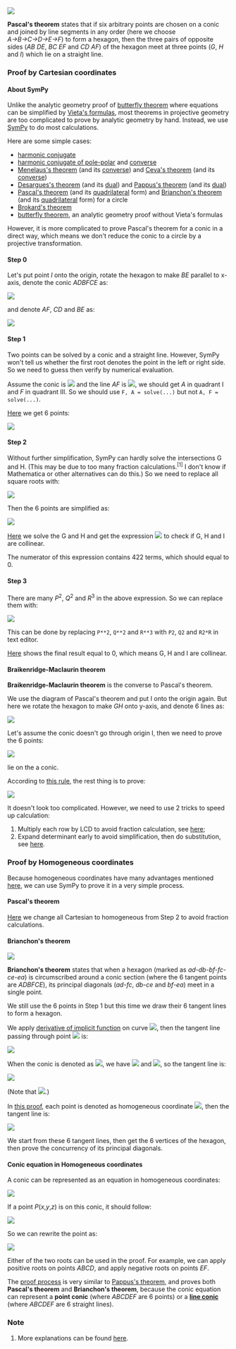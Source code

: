 <img src="diagrams/pascal.png">

**Pascal's theorem** states that if six arbitrary points are chosen on a conic and joined by line segments in any order (here we choose *A→B→C→D→E→F*) to form a hexagon, then the three pairs of opposite sides (*AB DE*, *BC EF* and *CD AF*) of the hexagon meet at three points (*G*, *H* and *I*) which lie on a straight line.

### Proof by Cartesian coordinates

#### About SymPy

Unlike the analytic geometry proof of [butterfly theorem](butterfly.md) where equations can be simplified by [Vieta's formulas](https://en.wikipedia.org/wiki/Vieta%27s_formulas), most theorems in projective geometry are too complicated to prove by analytic geometry by hand. Instead, we use [SymPy](https://en.wikipedia.org/wiki/SymPy) to do most calculations.

Here are some simple cases:

- [harmonic conjugate](projective/harmonic-c.py)
- [harmonic conjugate of pole-polar](projective/pole-polar-c1.py) and [converse](projective/pole-polar-c2.py)
- [Menelaus's theorem](projective/menelaus-c1.py) (and its [converse](projective/menelaus-c2.py)) and [Ceva's theorem](projective/ceva-c1.py) (and its [converse](projective/ceva-c2.py))
- [Desargues's theorem](projective/desargues-c1.py) (and its [dual](projective/desargues-c2.py)) and [Pappus's theorem](projective/pappus-c1.py) (and its [dual](projective/pappus-c2.py))
- [Pascal's theorem](projective/pascal-circle-c.py) (and its [quadrilateral](projective/pascal-quadrilateral-c.py) form) and [Brianchon's theorem](projective/brianchon-circle-c.py) (and its [quadrilateral](projective/brianchon-quadrilateral-c.py) form) for a circle
- [Brokard's theorem](projective/brokard-c.py)
- [butterfly theorem](projective/butterfly-c.py), an analytic geometry proof without Vieta's formulas

However, it is more complicated to prove Pascal's theorem for a conic in a direct way, which means we don't reduce the conic to a circle by a projective transformation.

#### Step 0

Let's put point *I* onto the origin, rotate the hexagon to make *BE* parallel to x-axis, denote the conic *ADBFCE* as:

<img src="https://latex.codecogs.com/gif.latex?ax^2+2bxy+cy^2+2dx+2ey+f=0">

and denote *AF*, *CD* and *BE* as:

<img src="https://latex.codecogs.com/gif.latex?\begin{cases}AF:y=gx\\CD:y=hx\\BE:y=k\end{cases}">

#### Step 1

Two points can be solved by a conic and a straight line. However, SymPy won't tell us whether the first root denotes the point in the left or right side. So we need to guess then verify by numerical evaluation.

Assume the conic is <img src="https://latex.codecogs.com/gif.latex?x^2+y^2-1=0"> and the line *AF* is <img src="https://latex.codecogs.com/gif.latex?y=x">, we should get *A* in quadrant I and *F* in quadrant III. So we should use `F, A = solve(...)` but not `A, F = solve(...)`.

[Here](projective/pascal-c1.py) we get 6 points:

<img src="https://latex.codecogs.com/gif.latex?\begin{cases}x_\text{A}=-(d+eg-\sqrt{-af-2bfg-cfg^2+d^2+2deg+e^2g^2})/(a+2bg+cg^2)\\x_\text{B}=-(bk+d+\sqrt{-ack^2-2aek-af+b^2k^2+2bdk+d^2})/a\\x_\text{C}=-(d+eh-\sqrt{-af-2bfh-cfh^2+d^2+2deh+e^2h^2})/(a+2bh+ch^2)\\x_\text{D}=-(d+eh+\sqrt{-af-2bfh-cfh^2+d^2+2deh+e^2h^2})/(a+2bh+ch^2)\\x_\text{E}=-(bk+d-\sqrt{-ack^2-2aek-af+b^2k^2+2bdk+d^2})/a\\x_\text{F}=-(d+eg+\sqrt{-af-2bfg-cfg^2+d^2+2deg+e^2g^2})/(a+2bg+cg^2)\end{cases}">

#### Step 2

Without further simplification, SymPy can hardly solve the intersections G and H. (This may be due to too many fraction calculations.<sup>[1]</sup> I don't know if Mathematica or other alternatives can do this.) So we need to replace all square roots with:

<img src="https://latex.codecogs.com/gif.latex?\begin{cases}P=\sqrt{-af-2bfg-cfg^2+d^2+2deg+e^2g^2}\\Q=\sqrt{-af-2bfh-cfh^2+d^2+2deh+e^2h^2}\\R=\sqrt{-ack^2-2aek-af+b^2k^2+2bdk+d^2}\end{cases}">

Then the 6 points are simplified as:

<img src="https://latex.codecogs.com/gif.latex?\begin{cases}x_\text{A}=-(d+eg-P)/(a+2bg+cg^2)\\x_\text{B}=-(bk+d+R)/a\\x_\text{C}=-(d+eh-Q)/(a+2bh+ch^2)\\x_\text{D}=-(d+eh+Q)/(a+2bh+ch^2)\\x_\text{E}=-(bk+d-R)/a\\x_\text{F}=-(d+eg+P)/(a+2bg+cg^2)\end{cases}">

[Here](projective/pascal-c2.py) we solve the G and H and get the expression <img src="https://latex.codecogs.com/gif.latex?x_\text{G}y_\text{H}-x_\text{H}y_\text{G}"> to check if G, H and I are collinear.

The numerator of this expression contains 422 terms, which should equal to 0.

#### Step 3

There are many *P*<sup>2</sup>, *Q*<sup>2</sup> and *R*<sup>3</sup> in the above expression. So we can replace them with:

<img src="https://latex.codecogs.com/gif.latex?\begin{cases}P^2=-af-2bfg-cfg^2+d^2+2deg+e^2g^2\\Q^2=-af-2bfh-cfh^2+d^2+2deh+e^2h^2\\R^2=-ack^2-2aek-af+b^2k^2+2bdk+d^2\end{cases}">

This can be done by replacing `P**2`, `Q**2` and `R**3` with `P2`, `Q2` and `R2*R` in text editor.

[Here](projective/pascal-c3.py) shows the final result equal to 0, which means G, H and I are collinear.

#### Braikenridge-Maclaurin theorem

**Braikenridge-Maclaurin theorem** is the converse to Pascal's theorem.

We use the diagram of Pascal's theorem and put I onto the origin again. But here we rotate the hexagon to make *GH* onto y-axis, and denote 6 lines as:

<img src="https://latex.codecogs.com/gif.latex?\begin{cases}AB:y=jx+g\\DE:y=kx+g\\BC:y=mx+h\\EF:y=nx+h\\AF:y=px\\CD:y=qx\end{cases}">

Let's assume the conic doesn't go through origin I, then we need to prove the 6 points:

<img src="https://latex.codecogs.com/gif.latex?\begin{cases}A:\left(\frac{g}{-j+p},\frac{gp}{-j+p}\right)\\B:\left( \frac{-g+h}{j-m},\frac{-gm+hj}{j-m}\right)\\C:\left(\frac{h}{-m+q},\frac{hq}{-m+q}\right)\\D:\left(\frac{g}{-k+q},\frac{gq}{-k+q}\right)\\E:\left(\frac{-g+h}{k-n},\frac{-gn+hk}{k-n}\right)\\F:\left(\frac{h}{-n+p},\frac{hp}{-n+p}\right)\end{cases}">

lie on the a conic.

According to [this rule](https://en.wikipedia.org/wiki/Five_points_determine_a_conic#Construction), the rest thing is to prove:

<img src="https://latex.codecogs.com/gif.latex?\det\left[\begin{matrix}\frac{g^2}{\left(-j+p\right)^2}&\frac{g^2p}{\left(-j+p\right)^2}&\frac{g^2p^2}{\left(-j+p\right)^2}&\frac{g}{-j+p}&\frac{gp}{-j+p}&1\\\frac{\left(-g+h\right)^2}{\left(j-m\right)^2}&\frac{\left(-g+h\right)\left(-gm+hj\right)}{\left(j-m\right)^2}&\frac{\left(-gm+hj\right)^2}{\left(j-m\right)^2}&\frac{-g+h}{j-m}&\frac{-gm+hj}{j-m}&1\\\frac{h^2}{\left(-m+q\right)^2}&\frac{h^2q}{\left(-m+q\right)^2}&\frac{h^2q^2}{\left(-m+q\right)^2}&\frac{h}{-m+q}&\frac{hq}{-m+q}&1\\\frac{g^2}{\left(-k+q\right)^2}&\frac{g^2q}{\left(-k+q\right)^2}&\frac{g^2q^2}{\left(-k+q\right)^2}&\frac{g}{-k+q}&\frac{gq}{-k+q}&1\\\frac{\left(-g+h\right)^2}{\left(k-n\right)^2}&\frac{\left(-g+h\right)\left(-gn+hk\right)}{\left(k-n\right)^2}&\frac{\left(-gn+hk\right)^2}{\left(k-n\right)^2}&\frac{-g+h}{k-n}&\frac{-gn+hk}{k-n}&1\\\frac{h^2}{\left(-n+p\right)^2}&\frac{h^2p}{\left(-n+p\right)^2}&\frac{h^2p^2}{\left(-n+p\right)^2}&\frac{h}{-n+p}&\frac{hp}{-n+p}&1\end{matrix}\right]=0">

It doesn't look too complicated. However, we need to use 2 tricks to speed up calculation:

1. Multiply each row by LCD to avoid fraction calculation, see [here](https://math.stackexchange.com/a/4236022/919440);
2. Expand determinant early to avoid simplification, then do substitution, see [here](https://stackoverflow.com/a/37056325/4260959).

### Proof by Homogeneous coordinates

Because homogeneous coordinates have many advantages mentioned [here](desargues.md#proof-by-homogeneous-coordinates), we can use SymPy to prove it in a very simple process.

#### Pascal's theorem

[Here](projective/pascal-h.py) we change all Cartesian to homogeneous from Step 2 to avoid fraction calculations.

#### Brianchon's theorem

<img src="diagrams/brianchon.png">

**Brianchon's theorem** states that when a hexagon (marked as *ad-db-bf-fc-ce-ea*) is circumscribed around a conic section (where the 6 tangent points are *ADBFCE*), its principal diagonals (*ad-fc*, *db-ce* and *bf-ea*) meet in a single point.

We still use the 6 points in Step 1 but this time we draw their 6 tangent lines to form a hexagon.

We apply [derivative of implicit function](https://en.wikipedia.org/wiki/Implicit_function#Implicit_differentiation) on curve <img src="https://latex.codecogs.com/gif.latex?F(x,y)=0">, then the tangent line passing through point <img src="https://latex.codecogs.com/gif.latex?(x_0,y_0)"> is:

<img src="https://latex.codecogs.com/gif.latex?F_x(x_0,y_0)(x-x_0)+F_y(y_0,y_0)(y-y_0)=0">

When the conic is denoted as <img src="https://latex.codecogs.com/gif.latex?F(x,y)=ax^2+2bxy+cy^2+2dx+2ey+f=0">, we have <img src="https://latex.codecogs.com/gif.latex?F_x=2ax+2by+2d"> and <img src="https://latex.codecogs.com/gif.latex?F_y=2bx+2cy+2e">, so the tangent line is:

<img src="https://latex.codecogs.com/gif.latex?(ax_0+by_0+d)x+(bx_0+cy_0+e)y+(dx_0+ey_0+f)=0">

(Note that <img src="https://latex.codecogs.com/gif.latex?ax_0^2+2bx_0y_0+cy_0^2+2dx_0+2ey_0+f=0">.)

In [this proof](projective/brianchon-h.py), each point is denoted as homogeneous coordinate <img src="https://latex.codecogs.com/gif.latex?(x_0,y_0,z_0)">, then the tangent line is:

<img src="https://latex.codecogs.com/gif.latex?[ax_0+by_0+dz_0,bx_0+cy_0+ez_0,dx_0+ey_0+fz_0]">

We start from these 6 tangent lines, then get the 6 vertices of the hexagon, then prove the concurrency of its principal diagonals.

#### Conic equation in Homogeneous coordinates

A conic can be represented as an equation in homogeneous coordinates:

<img src="https://latex.codecogs.com/gif.latex?ax^2+2bxy+cy^2+2dxz+2eyz+fz^2=0">

If a point *P*(*x*,*y*,*z*) is on this conic, it should follow:

<img src="https://latex.codecogs.com/gif.latex?z=\frac{-dx-ey\pm\sqrt{-afx^2-2bfxy-cfy^2+d^2x^2+2dexy+e^2y^2}}{f}">

So we can rewrite the point as:

<img src="https://latex.codecogs.com/gif.latex?P(fx,fy,-dx-ey\pm\sqrt{-afx^2-2bfxy-cfy^2+d^2x^2+2dexy+e^2y^2})">

Either of the two roots can be used in the proof. For example, we can apply positive roots on points *ABCD*, and apply negative roots on points *EF*.

The [proof process](projective/pascal-brianchon-h.py) is very similar to [Pappus's theorem](desargues.md#proof-of-pappuss-theorem), and proves both **Pascal's theorem** and **Brianchon's theorem**, because the conic equation can represent a **point conic** (where *ABCDEF* are 6 points) or a **[line conic](https://en.wikipedia.org/wiki/Conic_section#Line_conics)** (where *ABCDEF* are 6 straight lines).

### Note

1. More explanations can be found [here](https://docs.sympy.org/latest/tutorial/simplification.html).